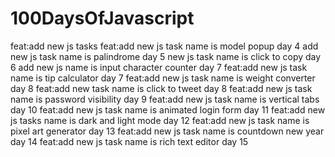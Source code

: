 # 100DaysOfJavascript
feat:add new js tasks
feat:add new js task name is model popup day 4
add new js task name is palindrome day 5
new js task name is click to copy day 6
add new js name is input character counter day 7
feat:add new js task name is tip calculator day 7
feat:add new js task name is weight converter day 8
feat:add new task name is click to tweet day 8
feat:add new js task name is password visibility day 9
feat:add new js task name is vertical tabs day 10
feat:add new js task name is animated login form day 11
feat:add new js tasks name is dark and light mode day 12
feat:add new js task name is pixel art generator day 13
feat:add new js task name is countdown new year day 14
feat:add new js task name is rich text editor day 15
